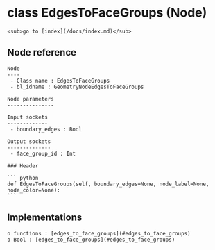 # class EdgesToFaceGroups (Node)

    <sub>go to [index](/docs/index.md)</sub>
    
## Node reference

    Node
    ----
     - Class name : EdgesToFaceGroups
     - bl_idname : GeometryNodeEdgesToFaceGroups
    
    Node parameters
    ---------------
    
    Input sockets
    -------------
     - boundary_edges : Bool
    
    Output sockets
    --------------
     - face_group_id : Int
    
    ### Header

    ``` python
    def EdgesToFaceGroups(self, boundary_edges=None, node_label=None, node_color=None):
    ```
    
## Implementations

    o functions : [edges_to_face_groups](#edges_to_face_groups)
    o Bool : [edges_to_face_groups](#edges_to_face_groups) 
    
    